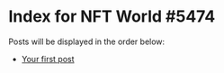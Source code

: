 # Index for NFT World #5474
Posts will be displayed in the order below:

- [Your first post](./001-first.md)

